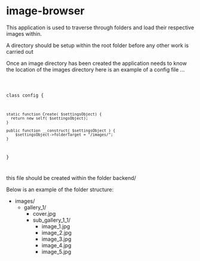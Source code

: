 # image-browser

This application is used to traverse through folders and load their respective
images within.

A directory should be setup within the root folder before any other work is 
carried out

Once an image directory has been created the application needs to know the
location of the images directory here is an example of a config file ...

<code>

class config  {

    static function Create( $settingsObject) {
      return new self( $settingsObject);
    }

    public function __construct( $settingsObject ) {
        $settingsObject->folderTarget = "/images/";
    }

}

</code>

this file should be created within the folder backend/

Below is an example of the folder structure:

- images/
    - gallery_1/
      - cover.jpg
      - sub_gallery_1_1/
          - image_1.jpg
          - image_2.jpg
          - image_3.jpg
          - image_4.jpg
          - image_5.jpg
